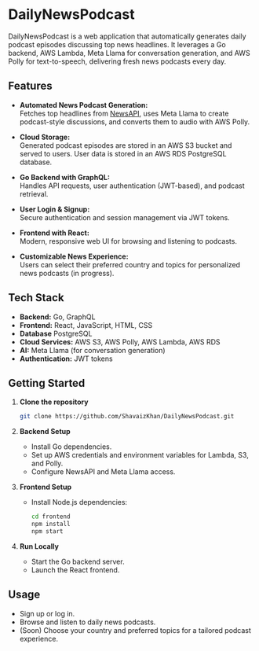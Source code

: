 # DailyNewsPodcast

DailyNewsPodcast is a web application that automatically generates daily podcast episodes discussing top news headlines. It leverages a Go backend, AWS Lambda, Meta Llama for conversation generation, and AWS Polly for text-to-speech, delivering fresh news podcasts every day.

## Features

- **Automated News Podcast Generation:**  
  Fetches top headlines from [NewsAPI](https://newsapi.org/), uses Meta Llama to create podcast-style discussions, and converts them to audio with AWS Polly.

- **Cloud Storage:**  
  Generated podcast episodes are stored in an AWS S3 bucket and served to users. User data is stored in an AWS RDS PostgreSQL database.

- **Go Backend with GraphQL:**  
  Handles API requests, user authentication (JWT-based), and podcast retrieval.

- **User Login & Signup:**  
  Secure authentication and session management via JWT tokens.

- **Frontend with React:**  
  Modern, responsive web UI for browsing and listening to podcasts.

- **Customizable News Experience:**  
  Users can select their preferred country and topics for personalized news podcasts (in progress).

## Tech Stack

- **Backend:** Go, GraphQL
- **Frontend:** React, JavaScript, HTML, CSS
- **Database** PostgreSQL
- **Cloud Services:** AWS S3, AWS Polly, AWS Lambda, AWS RDS
- **AI:** Meta Llama (for conversation generation)
- **Authentication:** JWT tokens

## Getting Started

1. **Clone the repository**
    ```sh
    git clone https://github.com/ShavaizKhan/DailyNewsPodcast.git
    ```

2. **Backend Setup**
    - Install Go dependencies.
    - Set up AWS credentials and environment variables for Lambda, S3, and Polly.
    - Configure NewsAPI and Meta Llama access.

3. **Frontend Setup**
    - Install Node.js dependencies:
      ```sh
      cd frontend
      npm install
      npm start
      ```

4. **Run Locally**
    - Start the Go backend server.
    - Launch the React frontend.

## Usage

- Sign up or log in.
- Browse and listen to daily news podcasts.
- (Soon) Choose your country and preferred topics for a tailored podcast experience.
